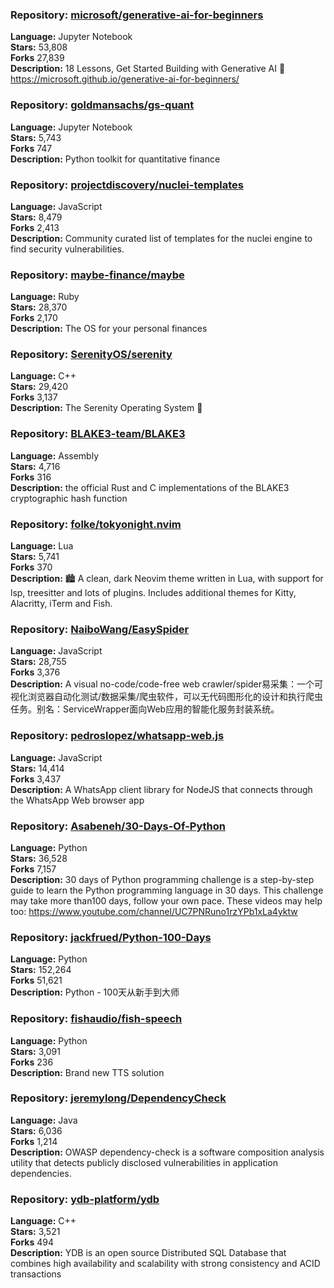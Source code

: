 ### **Repository:** [microsoft/generative-ai-for-beginners](https://github.com/microsoft/generative-ai-for-beginners)  

**Language:** Jupyter Notebook  
**Stars:** 53,808  
**Forks** 27,839  
**Description:** 18 Lessons, Get Started Building with Generative AI 🔗 https://microsoft.github.io/generative-ai-for-beginners/  

### **Repository:** [goldmansachs/gs-quant](https://github.com/goldmansachs/gs-quant)  

**Language:** Jupyter Notebook  
**Stars:** 5,743  
**Forks** 747  
**Description:** Python toolkit for quantitative finance  

### **Repository:** [projectdiscovery/nuclei-templates](https://github.com/projectdiscovery/nuclei-templates)  

**Language:** JavaScript  
**Stars:** 8,479  
**Forks** 2,413  
**Description:** Community curated list of templates for the nuclei engine to find security vulnerabilities.  

### **Repository:** [maybe-finance/maybe](https://github.com/maybe-finance/maybe)  

**Language:** Ruby  
**Stars:** 28,370  
**Forks** 2,170  
**Description:** The OS for your personal finances  

### **Repository:** [SerenityOS/serenity](https://github.com/SerenityOS/serenity)  

**Language:** C++  
**Stars:** 29,420  
**Forks** 3,137  
**Description:** The Serenity Operating System 🐞  

### **Repository:** [BLAKE3-team/BLAKE3](https://github.com/BLAKE3-team/BLAKE3)  

**Language:** Assembly  
**Stars:** 4,716  
**Forks** 316  
**Description:** the official Rust and C implementations of the BLAKE3 cryptographic hash function  

### **Repository:** [folke/tokyonight.nvim](https://github.com/folke/tokyonight.nvim)  

**Language:** Lua  
**Stars:** 5,741  
**Forks** 370  
**Description:** 🏙 A clean, dark Neovim theme written in Lua, with support for lsp, treesitter and lots of plugins. Includes additional themes for Kitty, Alacritty, iTerm and Fish.  

### **Repository:** [NaiboWang/EasySpider](https://github.com/NaiboWang/EasySpider)  

**Language:** JavaScript  
**Stars:** 28,755  
**Forks** 3,376  
**Description:** A visual no-code/code-free web crawler/spider易采集：一个可视化浏览器自动化测试/数据采集/爬虫软件，可以无代码图形化的设计和执行爬虫任务。别名：ServiceWrapper面向Web应用的智能化服务封装系统。  

### **Repository:** [pedroslopez/whatsapp-web.js](https://github.com/pedroslopez/whatsapp-web.js)  

**Language:** JavaScript  
**Stars:** 14,414  
**Forks** 3,437  
**Description:** A WhatsApp client library for NodeJS that connects through the WhatsApp Web browser app  

### **Repository:** [Asabeneh/30-Days-Of-Python](https://github.com/Asabeneh/30-Days-Of-Python)  

**Language:** Python  
**Stars:** 36,528  
**Forks** 7,157  
**Description:** 30 days of Python programming challenge is a step-by-step guide to learn the Python programming language in 30 days. This challenge may take more than100 days, follow your own pace. These videos may help too: https://www.youtube.com/channel/UC7PNRuno1rzYPb1xLa4yktw  

### **Repository:** [jackfrued/Python-100-Days](https://github.com/jackfrued/Python-100-Days)  

**Language:** Python  
**Stars:** 152,264  
**Forks** 51,621  
**Description:** Python - 100天从新手到大师  

### **Repository:** [fishaudio/fish-speech](https://github.com/fishaudio/fish-speech)  

**Language:** Python  
**Stars:** 3,091  
**Forks** 236  
**Description:** Brand new TTS solution  

### **Repository:** [jeremylong/DependencyCheck](https://github.com/jeremylong/DependencyCheck)  

**Language:** Java  
**Stars:** 6,036  
**Forks** 1,214  
**Description:** OWASP dependency-check is a software composition analysis utility that detects publicly disclosed vulnerabilities in application dependencies.  

### **Repository:** [ydb-platform/ydb](https://github.com/ydb-platform/ydb)  

**Language:** C++  
**Stars:** 3,521  
**Forks** 494  
**Description:** YDB is an open source Distributed SQL Database that combines high availability and scalability with strong consistency and ACID transactions  

